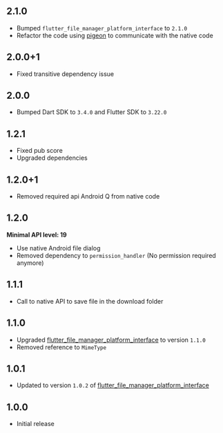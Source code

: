 ## 2.1.0

* Bumped `flutter_file_manager_platform_interface` to `2.1.0`
* Refactor the code using [pigeon](https://pub.dev/packages/pigeon) to communicate with the native code

## 2.0.0+1

* Fixed transitive dependency issue

## 2.0.0

* Bumped Dart SDK to `3.4.0` and Flutter SDK to `3.22.0`

## 1.2.1

* Fixed pub score
* Upgraded dependencies

## 1.2.0+1

* Removed required api Android Q from native code

## 1.2.0

**Minimal API level: 19**

* Use native Android file dialog
* Removed dependency to `permission_handler` (No permission required anymore)

## 1.1.1

* Call to native API to save file in the download folder

## 1.1.0

* Upgraded [flutter_file_manager_platform_interface](https://pub.dev/packages/flutter_file_manager_platform_interface) to version `1.1.0`
* Removed reference to `MimeType`

## 1.0.1

* Updated to version `1.0.2` of [flutter_file_manager_platform_interface](https://pub.dev/packages/flutter_file_manager_platform_interface)

## 1.0.0

* Initial release
